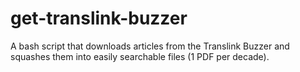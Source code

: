 # get-translink-buzzer
A bash script that downloads articles from the Translink Buzzer and squashes them into easily searchable files (1 PDF per decade).
